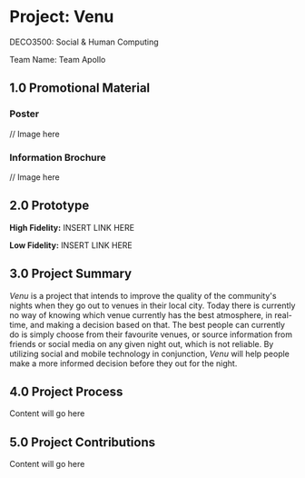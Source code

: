 # Project: Venu

DECO3500: Social & Human Computing

Team Name: Team Apollo

## 1.0 Promotional Material

### Poster

// Image here

### Information Brochure

// Image here

## 2.0 Prototype

**High Fidelity:** INSERT LINK HERE

**Low Fidelity:** INSERT LINK HERE

## 3.0 Project Summary

_Venu_ is a project that intends to improve the quality of the community's nights when they go out to venues in their local city. Today there is currently no way of knowing which venue currently has the best atmosphere, in real-time, and making a decision based on that. The best people can currently do is simply choose from their favourite venues, or source information from friends or social media on any given night out, which is not reliable. By utilizing social and mobile technology in conjunction, _Venu_ will help people make a more informed decision before they out for the night.

## 4.0 Project Process

Content will go here

## 5.0 Project Contributions

Content will go here
